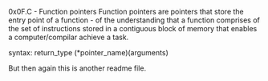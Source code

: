 0x0F.C - Function pointers
Function pointers are pointers that store the entry point of a function - of the understanding that a function comprises of the set of instructions stored in a contiguous block of memory that enables a computer/compilar achieve a task.

syntax:
	return_type (*pointer_name)(arguments)

But then again this is another readme file.
